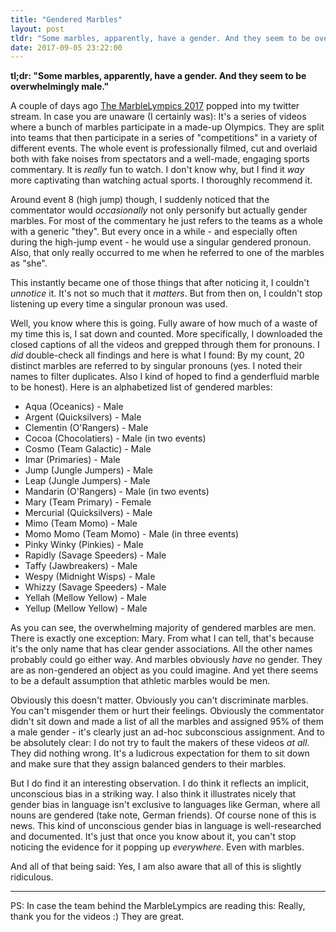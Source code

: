 ```yaml
---
title: "Gendered Marbles"
layout: post
tldr: "Some marbles, apparently, have a gender. And they seem to be overwhelmingly male."
date: 2017-09-05 23:22:00
---
```


**tl;dr: "Some marbles, apparently, have a gender. And they seem to be overwhelmingly male."**

A couple of days ago [The MarbleLympics 2017](https://www.youtube.com/playlist?list=PL-RXmnw758NH0bj5KIbpiDrLygvT7k9un)
popped into my twitter stream. In case you are unaware (I certainly was): It's
a series of videos where a bunch of marbles participate in a made-up Olympics.
They are split into teams that then participate in a series of "competitions"
in a variety of different events. The whole event is professionally filmed, cut
and overlaid both with fake noises from spectators and a well-made, engaging
sports commentary. It is *really* fun to watch. I don't know why, but I find it
*way* more captivating than watching actual sports. I thoroughly recommend it.

Around event 8 (high jump) though, I suddenly noticed that the commentator
would *occasionally* not only personify but actually gender marbles.  For most
of the commentary he just refers to the teams as a whole with a generic "they".
But every once in a while - and especially often during the high-jump event -
he would use a singular gendered pronoun. Also, that only really occurred to me
when he referred to one of the marbles as "she".

This instantly became one of those things that after noticing it, I
couldn't *unnotice* it. It's not so much that it *matters*. But from then on, I
couldn't stop listening up every time a singular pronoun was used.

Well, you know where this is going. Fully aware of how much of a waste of my
time this is, I sat down and counted. More specifically, I downloaded the
closed captions of all the videos and grepped through them for pronouns. I
*did* double-check all findings and here is what I found: By my count, 20
distinct marbles are referred to by singular pronouns (yes. I noted their names
to filter duplicates. Also I kind of hoped to find a genderfluid marble to be
honest). Here is an alphabetized list of gendered marbles:

* Aqua (Oceanics) - Male
* Argent (Quicksilvers) - Male
* Clementin (O'Rangers) - Male
* Cocoa (Chocolatiers) - Male (in two events)
* Cosmo (Team Galactic) - Male
* Imar (Primaries) - Male
* Jump (Jungle Jumpers) - Male
* Leap (Jungle Jumpers) - Male
* Mandarin (O'Rangers) - Male (in two events)
* Mary (Team Primary) - Female
* Mercurial (Quicksilvers) - Male
* Mimo (Team Momo) - Male
* Momo Momo (Team Momo) - Male (in three events)
* Pinky Winky (Pinkies) - Male
* Rapidly (Savage Speeders) - Male
* Taffy (Jawbreakers) - Male
* Wespy (Midnight Wisps) - Male
* Whizzy (Savage Speeders) - Male
* Yellah (Mellow Yellow) - Male
* Yellup (Mellow Yellow) - Male

As you can see, the overwhelming majority of gendered marbles are men. There is
exactly one exception: Mary. From what I can tell, that's because it's the
only name that has clear gender associations. All the other names probably
could go either way. And marbles obviously *have* no gender. They are as
non-gendered an object as you could imagine. And yet there seems to be a
default assumption that athletic marbles would be men.

Obviously this doesn't matter. Obviously you can't discriminate marbles.
You can't misgender them or hurt their feelings. Obviously the commentator
didn't sit down and made a list of all the marbles and assigned 95% of them a
male gender - it's clearly just an ad-hoc subconscious assignment. And to be
absolutely clear: I do not try to fault the makers of these videos *at all*.
They did nothing wrong. It's a ludicrous expectation for them to sit down and
make sure that they assign balanced genders to their marbles.

But I do find it an interesting observation. I do think it reflects an
implicit, unconscious bias in a striking way. I also think it illustrates
nicely that gender bias in language isn't exclusive to languages like German,
where all nouns are gendered (take note, German friends). Of course none of
this is news. This kind of unconscious gender bias in language is
well-researched and documented. It's just that once you know about it, you
can't stop noticing the evidence for it popping up *everywhere*. Even with
marbles.

And all of that being said: Yes, I am also aware that all of this is slightly
ridiculous.

---

PS: In case the team behind the MarbleLympics are reading this: Really, thank
you for the videos :) They are great.
